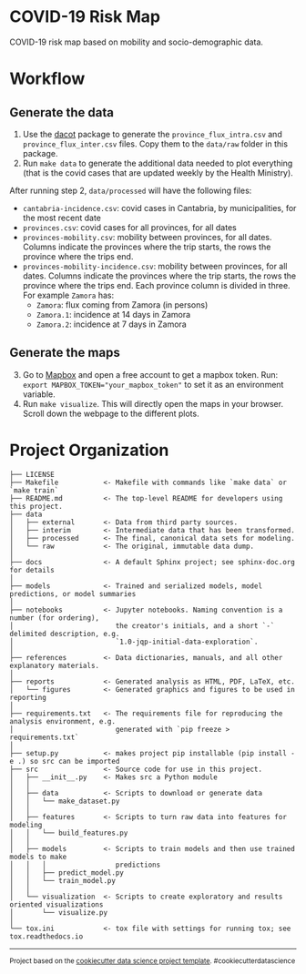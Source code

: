 COVID-19 Risk Map
==============================

COVID-19 risk map based on mobility and socio-demographic data.

# Workflow

## Generate the data

1. Use the [dacot](https://github.com/IFCA/dacot) package to generate the `province_flux_intra.csv` and `province_flux_inter.csv` files. Copy them to the `data/raw` folder in this package.
2. Run `make data` to generate the additional data needed to plot everything (that is the covid cases that are updated weekly by the Health Ministry).

After running step 2, `data/processed` will have the following files:
* `cantabria-incidence.csv`: covid cases in Cantabria, by municipalities, for the most recent date
* `provinces.csv`: covid cases for all provinces, for all dates
* `provinces-mobility.csv`: mobility between provinces, for all dates. Columns indicate the provinces where the trip starts, the rows the province where the trips end.
* `provinces-mobility-incidence.csv`: mobility between provinces, for all dates. Columns indicate the provinces where the trip starts, the rows the province where the trips end. 
 Each province column is divided in three. For example `Zamora` has:
  - `Zamora`: flux coming from Zamora (in persons)
  - `Zamora.1`: incidence at 14 days in Zamora 
  - `Zamora.2`: incidence at 7 days in Zamora
 
## Generate the maps

3. Go to [Mapbox](https://www.mapbox.com/) and open a free account to get a mapbox token. Run:
`export MAPBOX_TOKEN="your_mapbox_token"` to set it as an environment variable.
4. Run `make visualize`. This will directly open the maps in your browser. Scroll down the webpage to the different plots.

# Project Organization

    ├── LICENSE
    ├── Makefile           <- Makefile with commands like `make data` or `make train`
    ├── README.md          <- The top-level README for developers using this project.
    ├── data
    │   ├── external       <- Data from third party sources.
    │   ├── interim        <- Intermediate data that has been transformed.
    │   ├── processed      <- The final, canonical data sets for modeling.
    │   └── raw            <- The original, immutable data dump.
    │
    ├── docs               <- A default Sphinx project; see sphinx-doc.org for details
    │
    ├── models             <- Trained and serialized models, model predictions, or model summaries
    │
    ├── notebooks          <- Jupyter notebooks. Naming convention is a number (for ordering),
    │                         the creator's initials, and a short `-` delimited description, e.g.
    │                         `1.0-jqp-initial-data-exploration`.
    │
    ├── references         <- Data dictionaries, manuals, and all other explanatory materials.
    │
    ├── reports            <- Generated analysis as HTML, PDF, LaTeX, etc.
    │   └── figures        <- Generated graphics and figures to be used in reporting
    │
    ├── requirements.txt   <- The requirements file for reproducing the analysis environment, e.g.
    │                         generated with `pip freeze > requirements.txt`
    │
    ├── setup.py           <- makes project pip installable (pip install -e .) so src can be imported
    ├── src                <- Source code for use in this project.
    │   ├── __init__.py    <- Makes src a Python module
    │   │
    │   ├── data           <- Scripts to download or generate data
    │   │   └── make_dataset.py
    │   │
    │   ├── features       <- Scripts to turn raw data into features for modeling
    │   │   └── build_features.py
    │   │
    │   ├── models         <- Scripts to train models and then use trained models to make
    │   │   │                 predictions
    │   │   ├── predict_model.py
    │   │   └── train_model.py
    │   │
    │   └── visualization  <- Scripts to create exploratory and results oriented visualizations
    │       └── visualize.py
    │
    └── tox.ini            <- tox file with settings for running tox; see tox.readthedocs.io


--------

<p><small>Project based on the <a target="_blank" href="https://drivendata.github.io/cookiecutter-data-science/">cookiecutter data science project template</a>. #cookiecutterdatascience</small></p>
